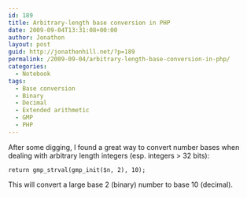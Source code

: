```yaml
---
id: 189
title: Arbitrary-length base conversion in PHP
date: 2009-09-04T13:31:08+00:00
author: Jonathon
layout: post
guid: http://jonathonhill.net/?p=189
permalink: /2009-09-04/arbitrary-length-base-conversion-in-php/
categories:
  - Notebook
tags:
  - Base conversion
  - Binary
  - Decimal
  - Extended arithmetic
  - GMP
  - PHP
---
```

After some digging, I found a great way to convert number bases when dealing with arbitrary length integers (esp. integers > 32 bits):

`return gmp_strval(gmp_init($n, 2), 10);`

This will convert a large base 2 (binary) number to base 10 (decimal).